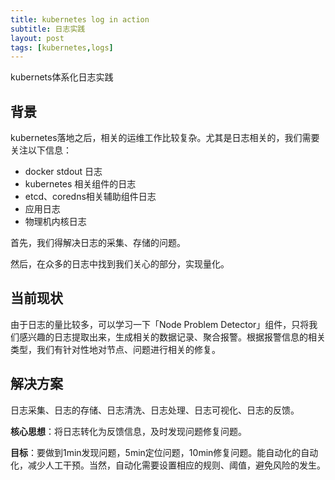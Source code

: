 ```yaml
---
title: kubernetes log in action
subtitle: 日志实践
layout: post
tags: [kubernetes,logs]
---
```


kubernets体系化日志实践



## 背景

kubernetes落地之后，相关的运维工作比较复杂。尤其是日志相关的，我们需要关注以下信息：

- docker stdout 日志
- kubernetes 相关组件的日志
- etcd、coredns相关辅助组件日志
- 应用日志
- 物理机内核日志



首先，我们得解决日志的采集、存储的问题。

然后，在众多的日志中找到我们关心的部分，实现量化。



## 当前现状



由于日志的量比较多，可以学习一下「Node Problem Detector」组件，只将我们感兴趣的日志提取出来，生成相关的数据记录、聚合报警。根据报警信息的相关类型，我们有针对性地对节点、问题进行相关的修复。



## 解决方案

日志采集、日志的存储、日志清洗、日志处理、日志可视化、日志的反馈。

**核心思想**：将日志转化为反馈信息，及时发现问题修复问题。

**目标**：要做到1min发现问题，5min定位问题，10min修复问题。能自动化的自动化，减少人工干预。当然，自动化需要设置相应的规则、阈值，避免风险的发生。



